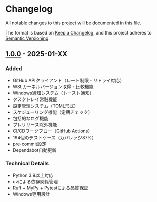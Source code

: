 # Changelog

All notable changes to this project will be documented in this file.

The format is based on [Keep a Changelog](https://keepachangelog.com/en/1.0.0/),
and this project adheres to [Semantic Versioning](https://semver.org/spec/v2.0.0.html).

## [1.0.0] - 2025-01-XX

### Added
- GitHub APIクライアント（レート制限・リトライ対応）
- WSLカーネルバージョン取得・比較機能
- Windows通知システム（トースト通知）
- タスクトレイ常駐機能
- 設定管理システム（TOML形式）
- スケジューリング機能（定期チェック）
- 包括的なログ機能
- プレリリース除外機能
- CI/CDワークフロー（GitHub Actions）
- 194個のテストケース（カバレッジ87%）
- pre-commit設定
- Dependabot自動更新

### Technical Details
- Python 3.9以上対応
- uvによる依存関係管理
- Ruff + MyPy + Pytestによる品質保証
- Windows専用設計

[1.0.0]: https://github.com/scottlz0310/WSL-kernel-watcher/releases/tag/v1.0.0